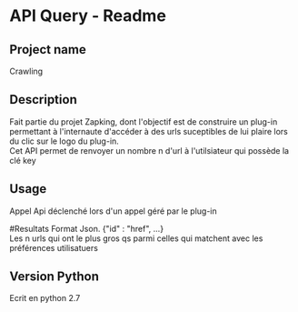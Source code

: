 # API Query - Readme

## Project name
Crawling

## Description
Fait partie du projet Zapking, dont l'objectif est de construire un plug-in permettant à l'internaute d'accéder à des urls suceptibles de lui plaire lors du clic sur le logo du plug-in.<br/>
Cet API permet de renvoyer un nombre n d'url à l'utilsiateur qui possède la clé key


## Usage
Appel Api déclenché lors d'un appel géré par le plug-in

#Resultats
Format Json. {"id" : "href", ...}<br/>
Les n urls qui ont le plus gros qs parmi celles qui matchent avec les préférences utilisatuers

## Version Python
Ecrit en python 2.7